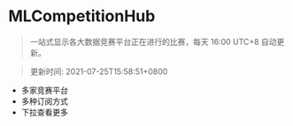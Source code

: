 # MLCompetitionHub

> 一站式显示各大数据竞赛平台正在进行的比赛，每天 16:00 UTC+8 自动更新。
  
> 更新时间: 2021-07-25T15:58:51+0800 

* 多家竞赛平台
* 多种订阅方式
* 下拉查看更多
